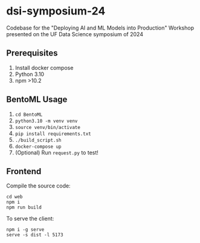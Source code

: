 # dsi-symposium-24
Codebase for the "Deploying AI and ML Models into Production" Workshop presented on the UF Data Science symposium of 2024

## Prerequisites
1. Install docker compose
2. Python 3.10
3. npm >10.2

## BentoML Usage
1. `cd BentoML`
2. `python3.10 -m venv venv`
3. `source venv/bin/activate`
4. `pip install requirements.txt`
5. `./build_script.sh`
6. `docker-compose up`
7. (Optional) Run `request.py` to test!

## Frontend


Compile the source code:

```
cd web
npm i
npm run build
```

To serve the client:
```
npm i -g serve
serve -s dist -l 5173
```

